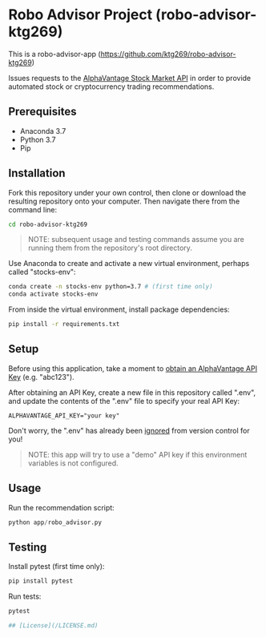 # Robo Advisor Project (robo-advisor-ktg269)

This is a robo-advisor-app (https://github.com/ktg269/robo-advisor-ktg269)


Issues requests to the [AlphaVantage Stock Market API](https://www.alphavantage.co/) in order to provide automated stock or cryptocurrency trading recommendations.

## Prerequisites

  + Anaconda 3.7
  + Python 3.7
  + Pip

## Installation

Fork this repository under your own control, then clone or download the resulting repository onto your computer. Then navigate there from the command line:

```sh
cd robo-advisor-ktg269
```

> NOTE: subsequent usage and testing commands assume you are running them from the repository's root directory.

Use Anaconda to create and activate a new virtual environment, perhaps called "stocks-env":

```sh
conda create -n stocks-env python=3.7 # (first time only)
conda activate stocks-env
```

From inside the virtual environment, install package dependencies:

```sh
pip install -r requirements.txt
```

## Setup

Before using this application, take a moment to [obtain an AlphaVantage API Key](https://www.alphavantage.co/support/#api-key) (e.g. "abc123").

After obtaining an API Key, create a new file in this repository called ".env", and update the contents of the ".env" file to specify your real API Key:

    ALPHAVANTAGE_API_KEY="your key"

Don't worry, the ".env" has already been [ignored](/.gitignore) from version control for you!

> NOTE: this app will try to use a "demo" API key if this environment variables is not configured.

## Usage

Run the recommendation script:

```py
python app/robo_advisor.py
```

## Testing

Install pytest (first time only):

```sh
pip install pytest
```

Run tests:

```sh
pytest

## [License](/LICENSE.md)
